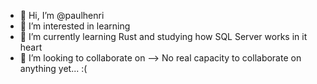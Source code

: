- 👋 Hi, I’m @paulhenri
- 👀 I’m interested in learning
- 🌱 I’m currently learning Rust and studying how SQL Server works in it heart
- 💞️ I’m looking to collaborate on --> No real capacity to collaborate on anything yet... :(
